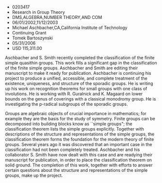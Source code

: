 
* 0203417
* Research in Group Theory
* DMS,ALGEBRA,NUMBER THEORY,AND COM
* 06/01/2002,11/12/2003
* Michael Aschbacher,CA,California Institute of Technology
* Continuing Grant
* Tomek Bartoszynski
* 05/31/2006
* USD 115,311.00

Aschbacher and S. Smith recently completed the classification of the finite
simple quasithin groups. This work fills a significant gap in the classification
of the finite simple groups. Aschbacher and Smith are editing their manuscript
to make it ready for publication. Aschbacher is continuing his project to
produce a unified, accessible, and complete treatment of the existence,
uniqueness, and structure of the sporadic groups. He is writing up his work on
recognition theorems for small groups with one class of involutions. He is
working with R. Guralnick and K. Magaard on lower bounds on the genus of
coverings with a classical monodromy group. He is investigating the p-radical
subgroups of the sporadic groups.

Groups are algebraic objects of crucial importance in mathematics; for example
they are the basis for the study of symmetry. Finite groups can be decomposed
into building blocks know as ``simple groups"; the classification theorem lists
the simple groups explicitly. Together with descriptions of the structure and
representations of the simple groups, the classification theorem forms the
foundation for the modern theory of finite groups. Several years ago it was
discovered that an important case in the classification had not been completely
treated. Aschbacher and his collaborator S. Smith have now dealt with this case
and are readying their manuscript for publication, in order to place the
classification theorem on solid ground. The completion of this work, together
with efforts to answer certain questions about the structure and representations
of the simple groups, make up the project.
